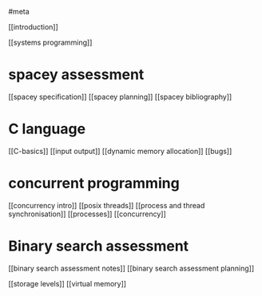 #meta

[[introduction]]

[[systems programming]]

# spacey assessment

[[spacey specification]]
[[spacey planning]]
[[spacey bibliography]]
# C language
[[C-basics]]
[[input output]]
[[dynamic memory allocation]]
[[bugs]]
# concurrent programming

[[concurrency intro]]
[[posix threads]]
[[process and thread synchronisation]]
[[processes]]
[[concurrency]]
# Binary search assessment

[[binary search assessment notes]]
[[binary search assessment planning]]

[[storage levels]]
[[virtual memory]]
